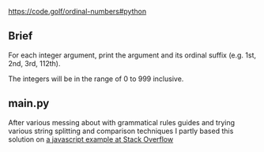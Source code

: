 https://code.golf/ordinal-numbers#python

## Brief

For each integer argument, print the argument and its ordinal suffix (e.g. 1st, 2nd, 3rd, 112th).

The integers will be in the range of 0 to 999 inclusive.

## main.py

After various messing about with grammatical rules guides and trying various string splitting and comparison techniques I partly based this solution on [a javascript example at Stack Overflow](https://stackoverflow.com/a/13627586)